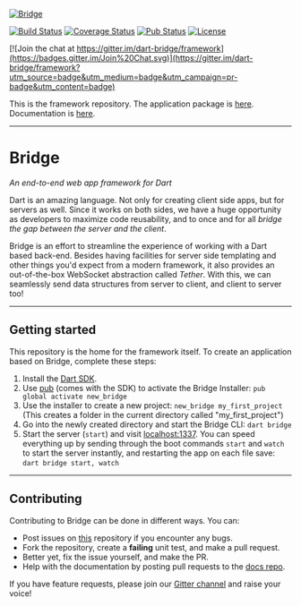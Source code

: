 [![Bridge](http://dart-bridge.io/bridge-cover.svg)](http://dart-bridge.io)

[![Build Status](https://img.shields.io/travis/dart-bridge/framework.svg)](https://travis-ci.org/dart-bridge/framework)
[![Coverage Status](https://img.shields.io/coveralls/dart-bridge/framework.svg)](https://coveralls.io/r/dart-bridge/framework)
[![Pub Status](https://img.shields.io/pub/v/bridge.svg)](https://pub.dartlang.org/packages/bridge)
[![License](https://img.shields.io/github/license/dart-bridge/framework.svg)](https://pub.dartlang.org/packages/bridge)

[![Join the chat at https://gitter.im/dart-bridge/framework](https://badges.gitter.im/Join%20Chat.svg)](https://gitter.im/dart-bridge/framework?utm_source=badge&utm_medium=badge&utm_campaign=pr-badge&utm_content=badge)

This is the framework repository. The application package is [here](http://github.com/dart-bridge/bridge).
Documentation is [here](http://dart-bridge.io).

---

# Bridge
_An end-to-end web app framework for Dart_

Dart is an amazing language. Not only for creating client side apps, but for servers as well. Since it works on both
sides, we have a huge opportunity as developers to maximize code reusability, and to once and for all _bridge the gap
between the server and the client_.

Bridge is an effort to streamline the experience of working with a Dart based back-end. Besides having facilities for
server side templating and other things you'd expect from a modern framework, it also provides an out-of-the-box
WebSocket abstraction called _Tether_. With this, we can seamlessly send data structures from server to client,
and client to server too!

---

## Getting started

This repository is the home for the framework itself. To create an application based on Bridge, complete these steps:

1. Install the [Dart SDK](https://www.dartlang.org/downloads).
2. Use [pub](https://pub.dartlang.org) (comes with the SDK) to activate the Bridge Installer:
   `pub global activate new_bridge`
3. Use the installer to create a new project:
   `new_bridge my_first_project` (This creates a folder in the current directory called "my_first_project")
4. Go into the newly created directory and start the Bridge CLI:
   `dart bridge`
5. Start the server (`start`) and visit [localhost:1337](http://localhost:1337). You can speed everything up by sending
   through the boot commands `start` and `watch` to start the server instantly, and restarting the app on each
   file save: `dart bridge start, watch`
   
---

## Contributing

Contributing to Bridge can be done in different ways. You can:

* Post issues on [this](https://github.com/dart-bridge/framework) repository if you encounter any bugs.
* Fork the repository, create a **failing** unit test, and make a pull request.
* Better yet, fix the issue yourself, and make the PR.
* Help with the documentation by posting pull requests to the [docs repo](https://github.com/dart-bridge/docs).

If you have feature requests, please join our [Gitter channel](https://gitter.im/dart-bridge/framework) and raise your
voice!
